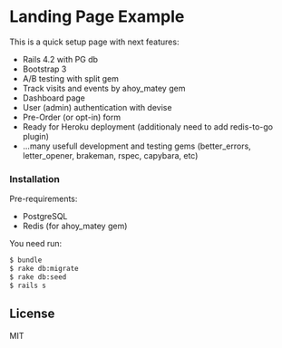 # Landing Page Example

This is a quick setup page with next features:

* Rails 4.2 with PG db
* Bootstrap 3
* A/B testing with split gem
* Track visits and events by ahoy_matey gem
* Dashboard page
* User (admin) authentication with devise
* Pre-Order (or opt-in) form
* Ready for Heroku deployment (additionaly need to add redis-to-go plugin)
* ...many usefull development and testing gems (better_errors, letter_opener, brakeman, rspec, capybara, etc)

### Installation

Pre-requirements:

* PostgreSQL
* Redis (for ahoy_matey gem)

You need run:

```sh
$ bundle
$ rake db:migrate
$ rake db:seed
$ rails s
```

License
----

MIT
